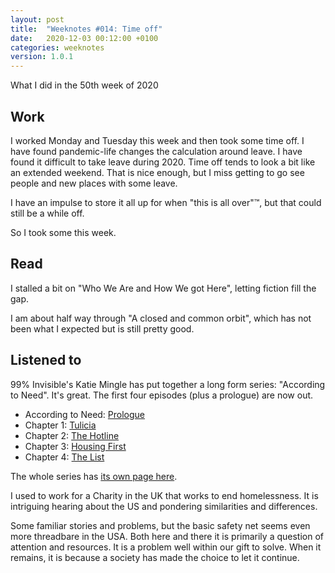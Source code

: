 ```yaml
---
layout: post
title:  "Weeknotes #014: Time off"
date:   2020-12-03 00:12:00 +0100
categories: weeknotes
version: 1.0.1
---
```


What I did in the 50th week of 2020

## Work

I worked Monday and Tuesday this week and then took some time off. I have found pandemic-life changes the calculation around leave. I have found it difficult to take leave during 2020. Time off tends to look a bit like an extended weekend. That is nice enough, but I miss getting to go see people and new places with some leave.

I have an impulse to store it all up for when "this is all over"™, but that could still be a while off.

So I took some this week.

## Read

I stalled a bit on "Who We Are and How We got Here", letting fiction fill the gap.

I am about half way through "A closed and common orbit", which has not been what I expected but is still pretty good.

## Listened to

99% Invisible's Katie Mingle has put together a long form series: "According to Need". It's great. The first four episodes (plus a prologue) are now out.

- According to Need: [Prologue][1]
- Chapter 1: [Tulicia][2]
- Chapter 2: [The Hotline][3]
- Chapter 3: [Housing First][4]
- Chapter 4: [The List][5]

The whole series has [its own page here][6].

I used to work for a Charity in the UK that works to end homelessness. It is intriguing hearing about the US and pondering similarities and differences.

Some familiar stories and problems, but the basic safety net seems even more threadbare in the USA. Both here and there it is primarily a question of attention and resources. It is a problem well within our gift to solve. When it remains, it is because a society has made the choice to let it continue.

[1]: https://99percentinvisible.org/episode/according-to-need-prologue/
[2]: https://99percentinvisible.org/episode/according-to-need-chapter-1-tulicia/
[3]: https://99percentinvisible.org/episode/according-to-need-chapter-2-the-homelessness-hotline/
[4]: https://99percentinvisible.org/episode/according-to-need-chapter-3-housing-first/
[5]: https://99percentinvisible.org/episode/according-to-need-chapter-4-the-list/
[6]: https://99pi.org/need
